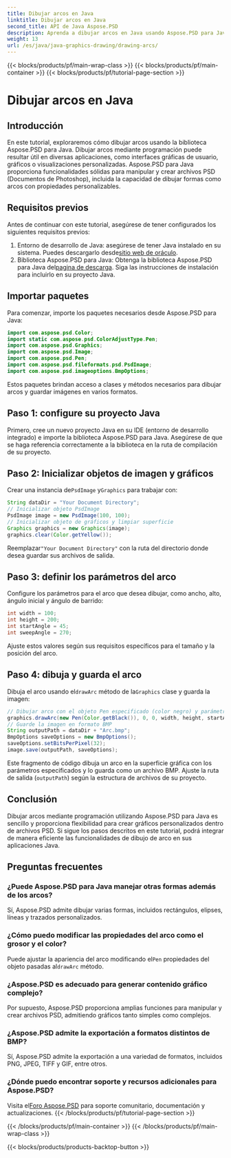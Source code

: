 ```yaml
---
title: Dibujar arcos en Java
linktitle: Dibujar arcos en Java
second_title: API de Java Aspose.PSD
description: Aprenda a dibujar arcos en Java usando Aspose.PSD para Java. Tutorial paso a paso con ejemplos de código para aplicaciones gráficas.
weight: 13
url: /es/java/java-graphics-drawing/drawing-arcs/
---
```


{{< blocks/products/pf/main-wrap-class >}}
{{< blocks/products/pf/main-container >}}
{{< blocks/products/pf/tutorial-page-section >}}

# Dibujar arcos en Java

## Introducción
En este tutorial, exploraremos cómo dibujar arcos usando la biblioteca Aspose.PSD para Java. Dibujar arcos mediante programación puede resultar útil en diversas aplicaciones, como interfaces gráficas de usuario, gráficos o visualizaciones personalizadas. Aspose.PSD para Java proporciona funcionalidades sólidas para manipular y crear archivos PSD (Documentos de Photoshop), incluida la capacidad de dibujar formas como arcos con propiedades personalizables.
## Requisitos previos
Antes de continuar con este tutorial, asegúrese de tener configurados los siguientes requisitos previos:
1.  Entorno de desarrollo de Java: asegúrese de tener Java instalado en su sistema. Puedes descargarlo desde[sitio web de oráculo](https://www.oracle.com/java/).
2.  Biblioteca Aspose.PSD para Java: Obtenga la biblioteca Aspose.PSD para Java del[pagina de descarga](https://releases.aspose.com/psd/java/). Siga las instrucciones de instalación para incluirlo en su proyecto Java.
## Importar paquetes
Para comenzar, importe los paquetes necesarios desde Aspose.PSD para Java:
```java
import com.aspose.psd.Color;
import static com.aspose.psd.ColorAdjustType.Pen;
import com.aspose.psd.Graphics;
import com.aspose.psd.Image;
import com.aspose.psd.Pen;
import com.aspose.psd.fileformats.psd.PsdImage;
import com.aspose.psd.imageoptions.BmpOptions;
```
Estos paquetes brindan acceso a clases y métodos necesarios para dibujar arcos y guardar imágenes en varios formatos.
## Paso 1: configure su proyecto Java
Primero, cree un nuevo proyecto Java en su IDE (entorno de desarrollo integrado) e importe la biblioteca Aspose.PSD para Java. Asegúrese de que se haga referencia correctamente a la biblioteca en la ruta de compilación de su proyecto.
## Paso 2: Inicializar objetos de imagen y gráficos
 Crear una instancia de`PsdImage` y`Graphics` para trabajar con:
```java
String dataDir = "Your Document Directory";
// Inicializar objeto PsdImage
PsdImage image = new PsdImage(100, 100);
// Inicializar objeto de gráficos y limpiar superficie
Graphics graphics = new Graphics(image);
graphics.clear(Color.getYellow());
```
 Reemplazar`"Your Document Directory"` con la ruta del directorio donde desea guardar sus archivos de salida.
## Paso 3: definir los parámetros del arco
Configure los parámetros para el arco que desea dibujar, como ancho, alto, ángulo inicial y ángulo de barrido:
```java
int width = 100;
int height = 200;
int startAngle = 45;
int sweepAngle = 270;
```
Ajuste estos valores según sus requisitos específicos para el tamaño y la posición del arco.
## Paso 4: dibuja y guarda el arco
 Dibuja el arco usando el`drawArc` método de la`Graphics` clase y guarda la imagen:
```java
// Dibujar arco con el objeto Pen especificado (color negro) y parámetros
graphics.drawArc(new Pen(Color.getBlack()), 0, 0, width, height, startAngle, sweepAngle);
// Guarde la imagen en formato BMP
String outputPath = dataDir + "Arc.bmp";
BmpOptions saveOptions = new BmpOptions();
saveOptions.setBitsPerPixel(32);
image.save(outputPath, saveOptions);
```
Este fragmento de código dibuja un arco en la superficie gráfica con los parámetros especificados y lo guarda como un archivo BMP. Ajuste la ruta de salida (`outputPath`) según la estructura de archivos de su proyecto.

## Conclusión
Dibujar arcos mediante programación utilizando Aspose.PSD para Java es sencillo y proporciona flexibilidad para crear gráficos personalizados dentro de archivos PSD. Si sigue los pasos descritos en este tutorial, podrá integrar de manera eficiente las funcionalidades de dibujo de arco en sus aplicaciones Java.

## Preguntas frecuentes
### ¿Puede Aspose.PSD para Java manejar otras formas además de los arcos?
Sí, Aspose.PSD admite dibujar varias formas, incluidos rectángulos, elipses, líneas y trazados personalizados.
### ¿Cómo puedo modificar las propiedades del arco como el grosor y el color?
 Puede ajustar la apariencia del arco modificando el`Pen` propiedades del objeto pasadas al`drawArc` método.
### ¿Aspose.PSD es adecuado para generar contenido gráfico complejo?
Por supuesto, Aspose.PSD proporciona amplias funciones para manipular y crear archivos PSD, admitiendo gráficos tanto simples como complejos.
### ¿Aspose.PSD admite la exportación a formatos distintos de BMP?
Sí, Aspose.PSD admite la exportación a una variedad de formatos, incluidos PNG, JPEG, TIFF y GIF, entre otros.
### ¿Dónde puedo encontrar soporte y recursos adicionales para Aspose.PSD?
 Visita el[Foro Aspose.PSD](https://forum.aspose.com/c/psd/34) para soporte comunitario, documentación y actualizaciones.
{{< /blocks/products/pf/tutorial-page-section >}}

{{< /blocks/products/pf/main-container >}}
{{< /blocks/products/pf/main-wrap-class >}}

{{< blocks/products/products-backtop-button >}}
